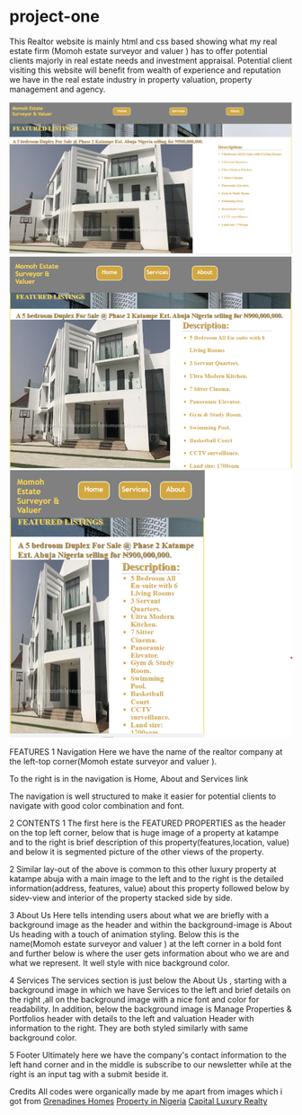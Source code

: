 ﻿# project-one
This Realtor website is mainly html and css based showing what my real estate firm (Momoh estate surveyor and valuer ) has to offer potential clients majorly in real estate needs and investment appraisal. Potential client visiting this website will benefit from wealth of experience and reputation we have in the real estate industry in property valuation, property management and agency.

![Screenshot1440px](documentation/Screenshot1440px.png)
![Screenshot768px](documentation/Screenshot768px.png)
![Screenshot425px](documentation/Screenshot425px.png)

FEATURES
1 Navigation
Here we have the name of the realtor company at the left-top corner(Momoh estate surveyor and valuer ). 

To the right is in the navigation is Home, About and Services link

The navigation is well structured to make it easier for potential clients to navigate with good color combination and font.


2 CONTENTS
1 The first here is the 
FEATURED PROPERTIES as the header on the top left corner, below that is huge image of a property at katampe and to the right is brief description of this property(features,location, value) and below it is segmented picture of the other views of the property. 

2 Similar lay-out of the above is common to this other luxury property at katampe abuja with a main image to the left and to the right is the detailed information(address, features, value) about this property followed below by sidev-view and interior of the property stacked side by side. 

3 About Us
 Here tells intending users about what we are briefly with a background image as the header and within the background-image is About Us heading with a touch of animation styling. Below this is the name(Momoh estate surveyor and valuer )  at the left corner in a bold font and further below is where the user gets information about who we are and what we represent. It well style with nice background color.

 4 Services
  The services section is just below the About Us , starting with a background image in which we have Services to the left and brief details on the right ,all on the background image with a nice font and color for readability. In addition, below the background image is Manage Properties & Portfolios header with details to the left and valuation Header with information to the right. They are both styled similarly with same background color.
  
  5 Footer
  Ultimately here we have the company's contact information to the left hand corner and in the middle is subscribe to our newsletter while at the right is an input tag with a submit beside it.

  Credits
  All codes were organically made by me apart from images which i got from [Grenadines Homes](https://grenadineshomes.com/) [Property in Nigeria](https://www.privateproperty.com.ng/ )  [Capital Luxury Realty](https://capitalluxury.com/)
